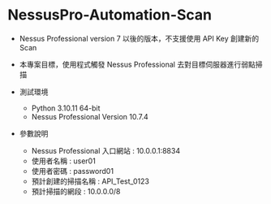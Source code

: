 # NessusPro-Automation-Scan
- Nessus Professional version 7 以後的版本，不支援使用 API Key 創建新的 Scan
- 本專案目標，使用程式觸發 Nessus Professional 去對目標伺服器進行弱點掃描

- 測試環境
  - Python 3.10.11 64-bit
  - Nessus Professional Version 10.7.4 

- 參數說明
  - Nessus Professional 入口網站 : 10.0.0.1:8834
  - 使用者名稱 : user01
  - 使用者密碼 : password01
  - 預計創建的掃描名稱 : API_Test_0123
  - 預計掃描的網段 : 10.0.0.0/8
